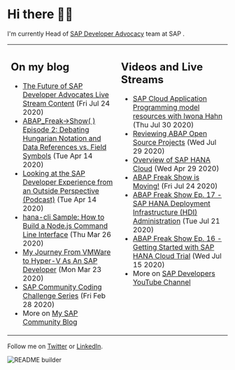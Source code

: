 
# Hi there 👋🏼

I'm currently Head of [SAP Developer Advocacy](https://developers.sap.com/) team at SAP .

<table><tr><td valign="top" width="50%">
 
## On my blog
- [The Future of SAP Developer Advocates Live Stream Content](https://blogs.sap.com/?p=1150001) (Fri Jul 24 2020)
- [ABAP_Freak->Show( ) Episode 2: Debating Hungarian Notation and Data References vs. Field Symbols](https://blogs.sap.com/?p=1081098) (Tue Apr 14 2020)
- [Looking at the SAP Developer Experience from an Outside Perspective (Podcast)](https://blogs.sap.com/?p=1081026) (Tue Apr 14 2020)
- [hana-cli Sample: How to Build a Node.js Command Line Interface](https://blogs.sap.com/?p=1068798) (Thu Mar 26 2020)
- [My Journey From VMWare to Hyper-V As An SAP Developer](https://blogs.sap.com/?p=1068209) (Mon Mar 23 2020)
- [SAP Community Coding Challenge Series](https://blogs.sap.com/?p=1055043) (Fri Feb 28 2020)
- More on [My SAP Community Blog](https://people.sap.com/thomas.jung#content:blogposts)
</td>
  
<td valign="top" width="50%">
  
## Videos and Live Streams
- [SAP Cloud Application Programming model resources with Iwona Hahn](https://www.youtube.com/watch?v=GDRacPZnJYk) (Thu Jul 30 2020)
- [Reviewing ABAP Open Source Projects](https://www.youtube.com/watch?v=C6rTzKGpvVA) (Wed Jul 29 2020)
- [Overview of SAP HANA Cloud](https://www.youtube.com/watch?v=QjF39s4_9vQ) (Wed Apr 29 2020)
- [ABAP Freak Show is Moving!](https://www.youtube.com/watch?v=5PB9MkWqteA) (Fri Jul 24 2020)
- [ABAP Freak Show Ep. 17 - SAP HANA Deployment Infrastructure (HDI) Administration](https://www.youtube.com/watch?v=zyHhxZWW40M) (Tue Jul 21 2020)
- [ABAP Freak Show Ep. 16 - Getting Started with SAP HANA Cloud Trial](https://www.youtube.com/watch?v=Wyi5EweH29I) (Wed Jul 15 2020)
- More on [SAP Developers YouTube Channel](https://www.youtube.com/channel/UCNfmelKDrvRmjYwSi9yvrMg)
</td></tr></table>

Follow me on [Twitter](https://twitter.com/thomas_jung) or [LinkedIn](https://www.linkedin.com/in/thomasjungsap/).

![README builder](https://github.com/jung-thomas/jung-thomas/workflows/README%20builder/badge.svg)


